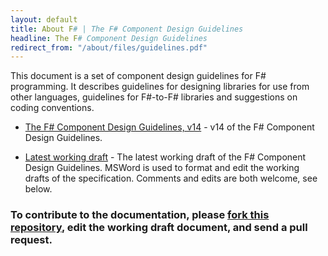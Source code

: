 ```yaml
---
layout: default
title: About F# | The F# Component Design Guidelines
headline: The F# Component Design Guidelines
redirect_from: "/about/files/guidelines.pdf"
---
```


This document is a set of component  design guidelines for F# programming. It describes guidelines for designing libraries 
for use from other languages, guidelines for F#-to-F# libraries and suggestions on 
coding conventions.

  * [The F# Component Design Guidelines, v14](fsharp-design-guidelines-v14.pdf) - v14 of the F# Component Design Guidelines.

  * [Latest working draft](fsharp-design-guidelines-latest.docx) - The latest working draft of the 
    F# Component Design Guidelines.  MSWord is used to format and edit the working drafts of the specification. 
    Comments and edits are both welcome, see below.

 
<div class="jumbotron visible-lg contributeBox" id="how-to-contribute-to-spec"> 
  <h3>To contribute to the documentation, please <a href="http://github.com/fsharp/fsfoundation">fork this repository</a>, edit the working draft document, and send a pull request.</h3>
</div>              

